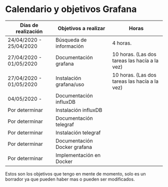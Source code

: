 # Calendario y objetivos Grafana

  Días de realización   |   Objetivos a realizar        | Horas 
------------------------|-------------------------------|-------
24/04/2020 - 25/04/2020 | Búsqueda de información       | 4 horas.
27/04/2020 - 01/05/2020 | Documentación grafana         | 10 horas. (Las dos tareas las hacía a la vez)
27/04/2020 - 01/05/2020 | Instalación grafana/uso       | 10 horas. (Las dos tareas las hacía a la vez)
04/05/2020 -            | Documentación influxDB        |
Por determinar          | Instalación influxDB          |
Por determinar          | Documentación telegraf        |
Por determinar          | Instalación telegraf          |
Por determinar          | Documentación Docker grafana  |
Por determinar          | Implementación en Docker      |

Estos son los objetivos que tengo en mente de momento, solo es un borrador ya que pueden haber mas o pueden ser modificados.
                        
                      

